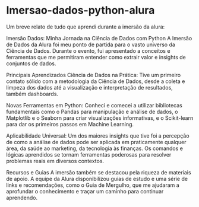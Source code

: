 # Imersao-dados-python-alura
Um breve relato de tudo que aprendi durante a imersão da alura:

Imersão Dados: Minha Jornada na Ciência de Dados com Python
A Imersão de Dados da Alura foi meu ponto de partida para o vasto universo da Ciência de Dados. Durante o evento, fui apresentado a conceitos e ferramentas que me permitiram entender como extrair valor e insights de conjuntos de dados.

Principais Aprendizados
Ciência de Dados na Prática: Tive um primeiro contato sólido com a metodologia da Ciência de Dados, desde a coleta e limpeza dos dados até a visualização e interpretação de resultados, também dashboards.

Novas Ferramentas em Python: Conheci e comecei a utilizar bibliotecas fundamentais como o Pandas para manipulação e análise de dados, o Matplotlib e o Seaborn para criar visualizações informativas, e o Scikit-learn para dar os primeiros passos em Machine Learning.

Aplicabilidade Universal: Um dos maiores insights que tive foi a percepção de como a análise de dados pode ser aplicada em praticamente qualquer área, da saúde ao marketing, da tecnologia às finanças. Os comandos e lógicas aprendidos se tornam ferramentas poderosas para resolver problemas reais em diversos contextos.

Recursos e Guias
A imersão também se destacou pela riqueza de materiais de apoio. A equipe da Alura disponibilizou guias de estudo e uma série de links e recomendações, como o Guia de Mergulho, que me ajudaram a aprofundar o conhecimento e traçar um caminho para continuar aprendendo.
